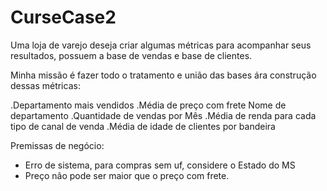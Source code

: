 # CurseCase2


Uma loja de varejo deseja criar algumas métricas para acompanhar seus resultados, possuem a base de vendas e base de clientes.

Minha missão é fazer todo o tratamento e união das bases ára construção dessas métricas:

.Departamento mais vendidos
.Média de preço com frete Nome de departamento
.Quantidade de vendas por Mês
.Média de renda para cada tipo de canal de venda
.Média de idade de clientes por bandeira

Premissas de negócio:

- Erro de sistema, para compras sem uf, considere o Estado do MS
- Preço não pode ser maior que o preço com frete.
